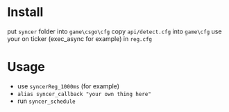 # Install
put `syncer` folder into `game\csgo\cfg`
copy `api/detect.cfg` into `game\cfg`
use your on ticker (exec_async for example) in `reg.cfg`

# Usage
- use `syncerReg_1000ms` (for example)
- `alias syncer_callback "your own thing here"`
- run `syncer_schedule`